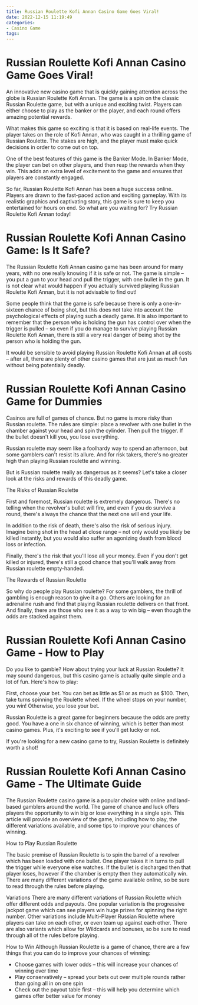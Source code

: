 ```yaml
---
title: Russian Roulette Kofi Annan Casino Game Goes Viral!
date: 2022-12-15 11:19:49
categories:
- Casino Game
tags:
---
```



#  Russian Roulette Kofi Annan Casino Game Goes Viral!

An innovative new casino game that is quickly gaining attention across the globe is Russian Roulette Kofi Annan. The game is a spin on the classic Russian Roulette game, but with a unique and exciting twist. Players can either choose to play as the banker or the player, and each round offers amazing potential rewards.

What makes this game so exciting is that it is based on real-life events. The player takes on the role of Kofi Annan, who was caught in a thrilling game of Russian Roulette. The stakes are high, and the player must make quick decisions in order to come out on top.

One of the best features of this game is the Banker Mode. In Banker Mode, the player can bet on other players, and then reap the rewards when they win. This adds an extra level of excitement to the game and ensures that players are constantly engaged.

So far, Russian Roulette Kofi Annan has been a huge success online. Players are drawn to the fast-paced action and exciting gameplay. With its realistic graphics and captivating story, this game is sure to keep you entertained for hours on end. So what are you waiting for? Try Russian Roulette Kofi Annan today!

#  Russian Roulette Kofi Annan Casino Game: Is It Safe?

The Russian Roulette Kofi Annan casino game has been around for many years, with no one really knowing if it is safe or not. The game is simple – you put a gun to your head and pull the trigger, with one bullet in the gun. It is not clear what would happen if you actually survived playing Russian Roulette Kofi Annan, but it is not advisable to find out!

Some people think that the game is safe because there is only a one-in-sixteen chance of being shot, but this does not take into account the psychological effects of playing such a deadly game. It is also important to remember that the person who is holding the gun has control over when the trigger is pulled – so even if you do manage to survive playing Russian Roulette Kofi Annan, there is still a very real danger of being shot by the person who is holding the gun.

It would be sensible to avoid playing Russian Roulette Kofi Annan at all costs – after all, there are plenty of other casino games that are just as much fun without being potentially deadly.

#  Russian Roulette Kofi Annan Casino Game for Dummies

Casinos are full of games of chance. But no game is more risky than Russian roulette. The rules are simple: place a revolver with one bullet in the chamber against your head and spin the cylinder. Then pull the trigger. If the bullet doesn't kill you, you lose everything.

Russian roulette may seem like a foolhardy way to spend an afternoon, but some gamblers can't resist its allure. And for risk takers, there's no greater high than playing Russian roulette and winning.

But is Russian roulette really as dangerous as it seems? Let's take a closer look at the risks and rewards of this deadly game.

The Risks of Russian Roulette

First and foremost, Russian roulette is extremely dangerous. There's no telling when the revolver's bullet will fire, and even if you do survive a round, there's always the chance that the next one will end your life.

In addition to the risk of death, there's also the risk of serious injury. Imagine being shot in the head at close range – not only would you likely be killed instantly, but you would also suffer an agonizing death from blood loss or infection.

Finally, there's the risk that you'll lose all your money. Even if you don't get killed or injured, there's still a good chance that you'll walk away from Russian roulette empty-handed.

The Rewards of Russian Roulette

So why do people play Russian roulette? For some gamblers, the thrill of gambling is enough reason to give it a go. Others are looking for an adrenaline rush and find that playing Russian roulette delivers on that front. And finally, there are those who see it as a way to win big – even though the odds are stacked against them.

#  Russian Roulette Kofi Annan Casino Game - How to Play

Do you like to gamble? How about trying your luck at Russian Roulette? It may sound dangerous, but this casino game is actually quite simple and a lot of fun. Here's how to play:

First, choose your bet. You can bet as little as $1 or as much as $100. Then, take turns spinning the Roulette wheel. If the wheel stops on your number, you win! Otherwise, you lose your bet.

Russian Roulette is a great game for beginners because the odds are pretty good. You have a one in six chance of winning, which is better than most casino games. Plus, it's exciting to see if you'll get lucky or not.

If you're looking for a new casino game to try, Russian Roulette is definitely worth a shot!

#  Russian Roulette Kofi Annan Casino Game - The Ultimate Guide

The Russian Roulette casino game is a popular choice with online and land-based gamblers around the world. The game of chance and luck offers players the opportunity to win big or lose everything in a single spin. This article will provide an overview of the game, including how to play, the different variations available, and some tips to improve your chances of winning.

How to Play
Russian Roulette

The basic premise of Russian Roulette is to spin the barrel of a revolver which has been loaded with one bullet. One player takes it in turns to pull the trigger while everyone else watches. If the bullet is discharged then that player loses, however if the chamber is empty then they automatically win. There are many different variations of the game available online, so be sure to read through the rules before playing.

Variations
There are many different variations of Russian Roulette which offer different odds and payouts. One popular variation is the progressive jackpot game which can see players win huge prizes for spinning the right number. Other variations include Multi-Player Russian Roulette where players can take on each other, or even team up against each other. There are also variants which allow for Wildcards and bonuses, so be sure to read through all of the rules before playing.

How to Win
Although Russian Roulette is a game of chance, there are a few things that you can do to improve your chances of winning:

* Choose games with lower odds – this will increase your chances of winning over time
* Play conservatively – spread your bets out over multiple rounds rather than going all in on one spin
* Check out the payout table first – this will help you determine which games offer better value for money